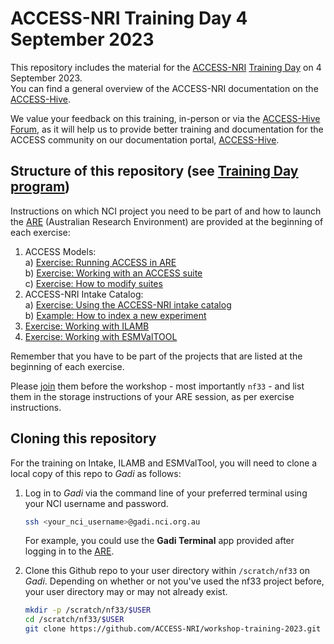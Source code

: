 # ACCESS-NRI Training Day 4 September 2023

This repository includes the material for the <a href="https://www.access-nri.org.au" target="_black">ACCESS-NRI</a> <a href="https://www.access-nri.org.au/event/access-training-day-2023/" target="_black">Training Day</a> on 4 September 2023.  
You can find a general overview of the ACCESS-NRI documentation on the <a href="https://access-hive.org.au" target="_blank">ACCESS-Hive</a>.  

We value your feedback on this training, in-person or via the <a href="https://forum.access-hive.org.au/" target="_blank">ACCESS-Hive Forum</a>, as it will help us to provide better training and documentation for the ACCESS community on our documentation portal, <a href="https://access-hive.org.au" target="_blank">ACCESS-Hive</a>.

## Structure of this repository (see <a href="https://www.access-nri.org.au/access-training-day-program/" target="_blank">Training Day program</a>)

Instructions on which NCI project you need to be part of and how to launch the <a href="https://are.nci.org.au" target="_blank">ARE</a> (Australian Research Environment) are provided at the beginning of each exercise:

1. ACCESS Models:  
   a) [Exercise: Running ACCESS in ARE](https://github.com/ACCESS-NRI/workshop-training-2023/blob/main/access_rose_cylc/rose_cylc_example.md)  
   b) [Exercise: Working with an ACCESS suite](https://github.com/ACCESS-NRI/workshop-training-2023/blob/main/access_rose_cylc/rose_cylc_example.md)  
   c) [Exercise: How to modify suites](https://github.com/ACCESS-NRI/workshop-training-2023/blob/main/access_rose_cylc/rose_cylc_example.md)
2. ACCESS-NRI Intake Catalog:  
   a) [Exercise: Using the ACCESS-NRI intake catalog](https://github.com/ACCESS-NRI/workshop-training-2023/blob/main/intake/Intake_tutorial_p1.ipynb)  
   b) [Example: How to index a new experiment](https://github.com/ACCESS-NRI/workshop-training-2023/blob/main/intake/Intake_tutorial_p2.ipynb)
3. [Exercise: Working with ILAMB](https://github.com/ACCESS-NRI/workshop-training-2023/blob/main/ilamb/ILAMB_training.md)
4. [Exercise: Working with ESMValTOOL](https://github.com/ACCESS-NRI/workshop-training-2023/blob/main/esmvaltool/ESMValTool_training_VDI.md)

Remember that you have to be part of the projects that are listed at the beginning of each exercise.

Please <a href="https://my.nci.org.au/mancini/" target="_blank">join</a> them before the workshop - most importantly `nf33` - and list them in the storage instructions of your ARE session, as per exercise instructions.

## Cloning this repository

For the training on Intake, ILAMB and ESMValTool, you will need to clone a local copy of this repo to <i>Gadi</i> as follows: 

1. Log in to <i>Gadi</i> via the command line of your preferred terminal using your NCI username and password.

   ```bash
   ssh <your_nci_username>@gadi.nci.org.au
   ```

   For example, you could use the **Gadi Terminal** app provided after logging in to the <a href="https://are.nci.org.au" target="_blank">ARE</a>.
   
2. Clone this Github repo to your user directory within `/scratch/nf33` on <i>Gadi</i>. Depending on whether or not you've used the nf33 project before, your user directory may or may not already exist.

   ```bash
   mkdir -p /scratch/nf33/$USER
   cd /scratch/nf33/$USER
   git clone https://github.com/ACCESS-NRI/workshop-training-2023.git
   ```
